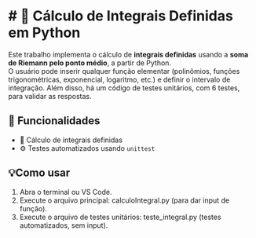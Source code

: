 # # 📐 Cálculo de Integrais Definidas em Python

Este trabalho implementa o cálculo de **integrais definidas** usando a **soma de Riemann pelo ponto médio**, a partir de Python.  
O usuário pode inserir qualquer função elementar (polinômios, funções trigonométricas, exponencial, logaritmo, etc.) e definir o intervalo de integração.
Além disso, há um código de testes unitários, com 6 testes, para validar as respostas.
## 🔎 Funcionalidades

- 📏 Cálculo de integrais definidas
- ⚙️ Testes automatizados usando `unittest`

## 💡Como usar

1. Abra o terminal ou VS Code.
2. Execute o arquivo principal: calculoIntegral.py (para dar input de função).
3. Execute o arquivo de testes unitários: teste_integral.py (testes automatizados, sem input).
